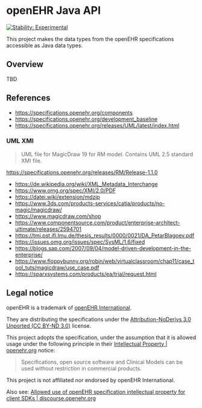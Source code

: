 # openEHR Java API

[![Stability: Experimental](https://masterminds.github.io/stability/experimental.svg)](https://masterminds.github.io/stability/experimental.html)

This project makes the data types from the openEHR specifications accessible as Java data types.

## Overview

TBD

## References

- https://specifications.openehr.org/components
- https://specifications.openehr.org/development_baseline
- https://specifications.openehr.org/releases/UML/latest/index.html

### UML XMI

> UML file for MagicDraw 19 for RM model. Contains UML 2.5 standard XMI file.

https://specifications.openehr.org/releases/RM/Release-1.1.0

- https://de.wikipedia.org/wiki/XML_Metadata_Interchange
- https://www.omg.org/spec/XMI/2.0/PDF
- https://datei.wiki/extension/mdzip
- https://www.3ds.com/products-services/catia/products/no-magic/magicdraw/
- https://www.magicdraw.com/shop
- https://www.componentsource.com/product/enterprise-architect-ultimate/releases/2594701
- https://tmi.pst.ifi.lmu.de/thesis_results/0000/0021/DA_PetarBlagoev.pdf
- https://issues.omg.org/issues/spec/SysML/1.6/fixed
- https://blogs.sap.com/2007/09/04/model-driven-development-in-the-enterprise/
- https://www.floppybunny.org/robin/web/virtualclassroom/chap11/case_tool_tuts/magicdraw/use_case.pdf
- https://sparxsystems.com/products/ea/trial/request.html

## Legal notice

openEHR is a trademark of [openEHR International](https://openehr.org/about/contacts).

They are distributing the specifications under the [Attribution-NoDerivs 3.0 Unported (CC BY-ND 3.0)](https://creativecommons.org/licenses/by-nd/3.0/deed.en_GB) license.

This project adopts the specification, under the assumption that it is allowed usage under the following principle in their [Intellectual Property | openehr.org](https://openehr.org/governance/intellectual_property) notice:

> Specifications, open source software and Clinical Models can be used without restriction in commercial products.

This project is not affiliated nor endorsed by openEHR International.

Also see: [Allowed use of openEHR specification intellectual property for client SDKs | discourse.openehr.org](https://discourse.openehr.org/t/allowed-use-of-openehr-specification-intellectual-property-for-client-sdks/4001/1)
